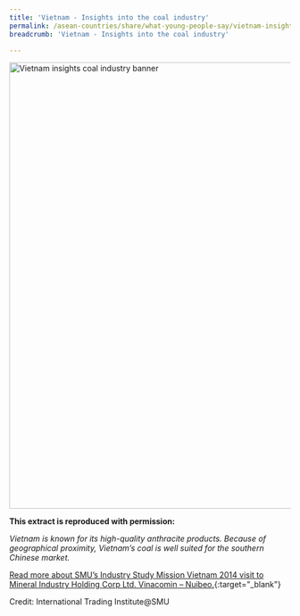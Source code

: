 ```yaml
---
title: 'Vietnam - Insights into the coal industry'
permalink: /asean-countries/share/what-young-people-say/vietnam-insights-coal-industry/
breadcrumb: 'Vietnam - Insights into the coal industry'

---
```



<img src="\images\asean-youngpeople\Vietnam-coal-industry.jpg" alt="Vietnam insights coal industry banner" style="width:800px;" />

**This extract is reproduced with permission:**

*Vietnam is known for its high-quality anthracite products. Because of geographical proximity, Vietnam’s coal is well suited for the southern Chinese market.*

[Read more about SMU’s Industry Study Mission Vietnam 2014 visit to Mineral Industry Holding Corp Ltd. Vinacomin – Nuibeo.](/resources/ISM-Vietnam_compressed.pdf){:target="_blank"}

Credit: International Trading Institute@SMU